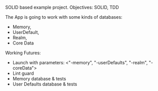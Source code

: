 
SOLID based example project.
Objectives: SOLID, TDD

The App is going to work with some kinds of databases:
- Memory, 
- UserDefault, 
- Realm, 
- Core Data

Working Futures:
- Launch with parameters: <"-memory", "-userDefaults", "-realm", "-coreData">
- Lint guard
- Memory database & tests
- User Defaults database & tests
